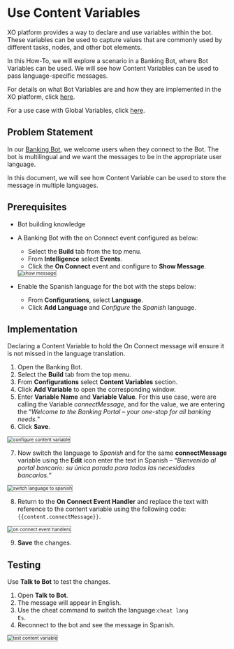 # Use Content Variables

XO platform provides a way to declare and use variables within the bot. These variables can be used to capture values that are commonly used by different tasks, nodes, and other bot elements.

In this How-To, we will explore a scenario in a Banking Bot, where Bot Variables can be used. We will see how Content Variables can be used to pass language-specific messages.

For details on what Bot Variables are and how they are implemented in the XO platform, click <a href="https://docsinternal-kore.github.io/docs/xo/app-settings/variables/using-bot-variables/" target="_blank">here</a>. 

For a use case with Global Variables, click <a href="https://docsinternal-kore.github.io/docs/xo/how-tos/build-a-banking-assistant/deploy-the-assistant/use-global-variables/" target="_blank">here</a>.

## Problem Statement

In our <a href="https://docsinternal-kore.github.io/docs/xo/how-tos/build-a-banking-assistant/design-conversation-skills/create-a-sample-banking-assistant/" target="_blank">Banking Bot</a>, we welcome users when they connect to the Bot. The bot is multilingual and we want the messages to be in the appropriate user language.

In this document, we will see how Content Variable can be used to store the message in multiple languages.

## Prerequisites

* Bot building knowledge
* A Banking Bot with the on Connect event configured as below:
    * Select the **Build** tab from the top menu.
    * From **Intelligence** select **Events**.
    * Click the **On Connect** event and configure to **Show Message**.
    <img src="../images/show-message.png" alt="show message" title="show message" style="border: 1px solid gray; zoom:75%;">

* Enable the Spanish language for the bot with the steps below:
    * From **Configurations**, select **Language**.
    * Click **Add Language** and _Configure_ the _Spanish_ language.

## Implementation

Declaring a Content Variable to hold the On Connect message will ensure it is not missed in the language translation.

1. Open the Banking Bot.
2. Select the **Build** tab from the top menu.
3. From **Configurations** select **Content Variables** section.
4. Click **Add Variable** to open the corresponding window.
5. Enter **Variable Name** and **Variable Value**. For this use case, were are calling the Variable _connectMessage_, and for the value, we are entering the “_Welcome to the Banking Portal – your one-stop for all banking needs._"
6. Click **Save**.
<img src="../images/configure-content-variable.png" alt="configure content variable" title="configure content variable" style="border: 1px solid gray; zoom:75%;">

7. Now switch the language to _Spanish_ and for the same **connectMessage** variable using the **Edit** icon enter the text in Spanish – “_Bienvenido al portal bancario: su única parada para todas las necesidades bancarias_.“
<img src="../images/switch-language-to-spanish.png" alt="switch language to spanish" title="switch language to spanish" style="border: 1px solid gray; zoom:75%;">

8. Return to the **On Connect Event Handler** and replace the text with reference to the content variable using the following code: <code>{{content.connectMessage}}</code>.
<img src="../images/on-connect-event-handlers.png" alt="on connect event handlers" title="on connect event handlers" style="border: 1px solid gray; zoom:75%;">

9. **Save** the changes.

## Testing

Use **Talk to Bot** to test the changes.

1. Open **Talk to Bot**.
2. The message will appear in English.
3. Use the cheat command to switch the language:<code>cheat lang Es</code>.
4. Reconnect to the bot and see the message in Spanish.
<img src="../images/test-content-variable-banking-bot.png" alt="test content variable" title="test content variable" style="border: 1px solid gray; zoom:75%;">
